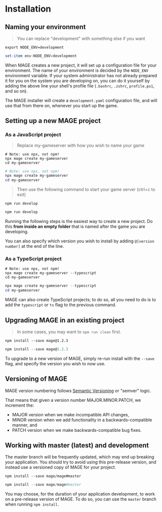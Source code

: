 # Installation

## Naming your environment

>  You can replace "development" with something else if you want

```shell
export NODE_ENV=development
```

```powershell
set-item env:NODE_ENV=development
```

When MAGE creates a new project, it will set up a configuration file for your environment. The name
of your environment is decided by the `NODE_ENV` environment variable. If your system administrator
has not already prepared it for you on the system you are developing on, you can do it yourself by
adding the above line your shell's profile file (`.bashrc`, `.zshrc`, `profile.ps1`, and so on).

The MAGE installer will create a `development.yaml` configuration file, and will use that from there on,
whenever you start up the game.

## Setting up a new MAGE project

### As a JavaScript project

> Replace my-gameserver with how you wish to name your game

```shell
# Note: use npx, not npm!
npx mage create my-gameserver
cd my-gameserver
```

```powershell
# Note: use npx, not npm!
npx mage create my-gameserver
cd my-gameserver
```

> Then use the following command to start your game server (ctrl+c to exit)

```shell
npm run develop
```

```powershell
npm run develop
```

Running the following steps is the easiest way to create a new project. Do this **from inside an
empty folder** that is named after the game you are developing.

You can also specify which version you wish to install by adding `@[version number]` at
the end of the line.

### As a TypeScript project

```shell
# Note: use npx, not npm!
npx mage create my-gameserver --typescript
cd my-gameserver
```

```powershell
npx mage create my-gameserver --typescript
cd my-gameserver
```

MAGE can also create TypeScript projects; to do so, all you need to do is to
add the `typescript` or `ts` flag to the previous command.

## Upgrading MAGE in an existing project

> In some cases, you may want to `npm run clean` first.

```shell
npm install --save mage@1.2.3
```

```powershell
npm install --save mage@1.2.3
```

To upgrade to a new version of MAGE, simply re-run install with the `--save` flag,
and specify the version you wish to now use.

## Versioning of MAGE

MAGE version numbering follows [Semantic Versioning](http://semver.org/) or "semver" logic.

That means that given a version number MAJOR.MINOR.PATCH, we increment the:

  * MAJOR version when we make incompatible API changes,
  * MINOR version when we add functionality in a backwards-compatible manner, and
  * PATCH version when we make backwards-compatible bug fixes.


## Working with master (latest) and development

<aside class="warning">
The master branch will be frequently updated, which may end up breaking your application.
You should try to avoid using this pre-release version, and instead use a versioned
copy of MAGE for your project.
</aside>

```shell
npm install --save mage/mage#master
```

```powershell
npm install --save mage/mage#master
```

You may choose, for the duration of your application development, to work on a pre-release version
of MAGE. To do so, you can use the `master` branch when running `npm install`.
